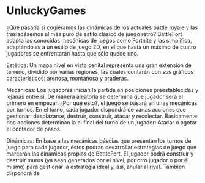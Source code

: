 # UnluckyGames
¿Qué pasaría si cogiéramos las dinámicas de los actuales battle royale y las trasladásemos al más puro de estilo clásico de juego retro?
BattleFort adapta las conocidas mecánicas de juegos como Fortnite y las simplifica, adaptándolas a un estilo de juego 2D, en el que hasta un máximo de cuatro jugadores se enfrentarán hasta que sólo quede uno. 

Estética: Un mapa nivel en vista cenital representa una gran extensión de terreno, dividido por varias regiones, las cuales contarán con sus gráficos característicos: arenosa, montañosa y praderas. 

Mecánicas: Los jugadores inician la partida en posiciones preestablecidas y lejanas entre sí. De manera aleatoria se determina que jugador será el primero en empezar. ¿Por qué esto?, el juego se basará en unas mecánicas
por turnos. En el turno, cada jugador dispondrá de varias acciones que gestionar: desplazarse, destruir, construir, atacar y recolectar. Básicamente dos acciones determinan la el final del turno de un jugador: Atacar o 
agotar el contador de pasos. 

Dinámicas: En base a las mecánicas báscias que presentan los turnos de juego para cada jugador, éstos podran desarrollar estrategias de juego que marcarán las dinámicas propias de BattleFort. 
El jugador podrá construir y destruir muros (ya sean generados por el nivel, por otro jugador o por él mismo) para gestionar la estrategia ideal y, así, anular al rival. 
Tambien dispondrá de 

